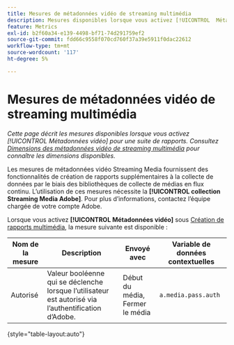 ```yaml
---
title: Mesures de métadonnées vidéo de streaming multimédia
description: Mesures disponibles lorsque vous activez [!UICONTROL  Métadonnées vidéo ] pour une suite de rapports.
feature: Metrics
exl-id: b2f60a34-e139-4498-bf71-74d291759ef2
source-git-commit: fdd66c9558f070cd760f37a39e5911f0dac22612
workflow-type: tm+mt
source-wordcount: '117'
ht-degree: 5%

---
```


# Mesures de métadonnées vidéo de streaming multimédia

*Cette page décrit les mesures disponibles lorsque vous activez [!UICONTROL Métadonnées vidéo] pour une suite de rapports. Consultez [Dimensions des métadonnées vidéo de streaming multimédia](../dimensions/sm-video-metadata.md) pour connaître les dimensions disponibles.*

Les mesures de métadonnées vidéo Streaming Media fournissent des fonctionnalités de création de rapports supplémentaires à la collecte de données par le biais des bibliothèques de collecte de médias en flux continu. L’utilisation de ces mesures nécessite la **[!UICONTROL collection Streaming Media Adobe]**. Pour plus d’informations, contactez l’équipe chargée de votre compte Adobe.

Lorsque vous activez **[!UICONTROL Métadonnées vidéo]** sous [Création de rapports multimédia](/help/admin/admin/c-manage-report-suites/c-edit-report-suites/media-management.md), la mesure suivante est disponible :

| Nom de la mesure | Description | Envoyé avec | Variable de données contextuelles |
| --- | --- | --- | --- |
| Autorisé | Valeur booléenne qui se déclenche lorsque l’utilisateur est autorisé via l’authentification d’Adobe. | Début du média, Fermer le média | `a.media.pass.auth` |

{style="table-layout:auto"}
